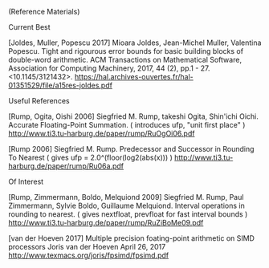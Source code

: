  (Reference Materials)

Current Best


[Joldes, Muller, Popescu 2017]
Mioara Joldes, Jean-Michel Muller, Valentina Popescu. Tight and rigourous error bounds for basic
building blocks of double-word arithmetic. ACM Transactions on Mathematical Software, Association
for Computing Machinery, 2017, 44 (2), pp.1 - 27. <10.1145/3121432>. <hal-01351529v3>
https://hal.archives-ouvertes.fr/hal-01351529/file/a15res-joldes.pdf

Useful References

[Rump, Ogita, Oishi 2006]
Siegfried M. Rump, takeshi Ogita, Shin'ichi Oichi. Accurate Floating-Point Summation.
( introduces ufp, "unit first place" )
http://www.ti3.tu-harburg.de/paper/rump/RuOgOi06.pdf

[Rump 2006]
Siegfried M. Rump. Predecessor and Successor in Rounding To Nearest
( gives ufp = 2.0^(floor(log2(abs(x))) )
http://www.ti3.tu-harburg.de/paper/rump/Ru06a.pdf

Of Interest

[Rump, Zimmermann, Boldo, Melquiond 2009]
Siegfried M. Rump, Paul Zimmermann, Sylvie Boldo, Guillaume Melquiond.
Interval operations in rounding to nearest.
( gives nextfloat, prevfloat for fast interval bounds )
http://www.ti3.tu-harburg.de/paper/rump/RuZiBoMe09.pdf

[van der Hoeven 2017]
Multiple precision foating-point arithmetic on SIMD processors
Joris van der Hoeven April 26, 2017
http://www.texmacs.org/joris/fpsimd/fpsimd.pdf
